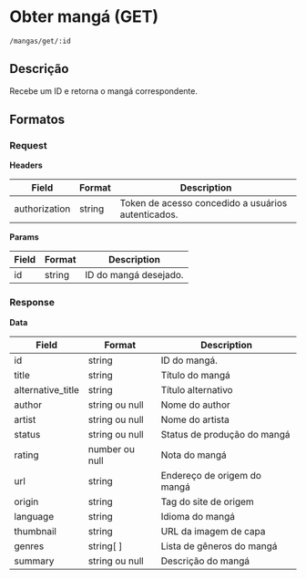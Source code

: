 # Obter mangá (GET)

`/mangas/get/:id` 

## Descrição

Recebe um ID e retorna o mangá correspondente.

## Formatos

### Request

**Headers**

| Field | Format | Description |
|-------|-------|-------------|
|authorization| string | Token de acesso concedido a usuários autenticados. |


**Params**

| Field | Format | Description |
|-------|-------|-------------|
|id| string | ID do mangá desejado. |

### Response

**Data**

| Field | Format | Description |
|-------|-------|-------------|
|id| string | ID do mangá. |
| title | string | Título do mangá |
| alternative_title | string | Título alternativo  |
| author | string ou null | Nome do author |
| artist | string ou null | Nome do artista |
| status | string ou null | Status de produção do mangá|
| rating | number ou null | Nota do mangá |
| url | string | Endereço de origem do mangá |
| origin | string | Tag do site de origem |
| language | string | Idioma do mangá |
| thumbnail | string | URL da imagem de capa |
| genres | string[ ] | Lista de gêneros do mangá |
| summary | string ou null | Descrição do mangá |
